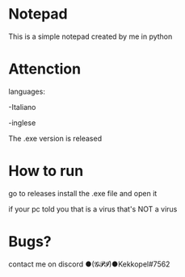 # Notepad
This is a simple notepad created by me in python

# Attenction
languages:

-Italiano

-inglese

The .exe version is released

# How to run
go to releases install the .exe file and open it

if your pc told you that is a virus that's NOT a virus

# Bugs?
contact me on discord ●(𝓖𝓟𝓘)●Kekkopel#7562

